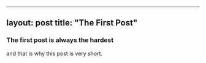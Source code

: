 ----
layout: post
title: "The First Post"
----

### The first post is always the hardest

and that is why this post is very short.
